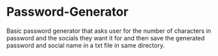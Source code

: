 # Password-Generator
Basic password generator that asks user for the number of characters in password and the socials they want it for and then save the generated password and social name in a txt file in same directory.
